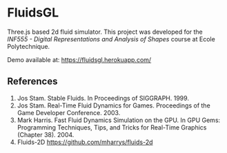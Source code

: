 # FluidsGL

Three.js based 2d fluid simulator. This project was developed for the *INF555 - Digital Representations and Analysis of Shapes* course at Ecole Polytechnique. 

Demo available at: https://fluidsgl.herokuapp.com/

References
----------
1. Jos Stam. Stable Fluids. In Proceedings of SIGGRAPH. 1999.
2. Jos Stam. Real-Time Fluid Dynamics for Games. Proceedings of the Game Developer Conference. 2003.
3. Mark Harris. Fast Fluid Dynamics Simulation on the GPU. In GPU Gems: Programming Techniques, Tips, and Tricks for Real-Time Graphics (Chapter 38). 2004.
4. Fluids-2D https://github.com/mharrys/fluids-2d